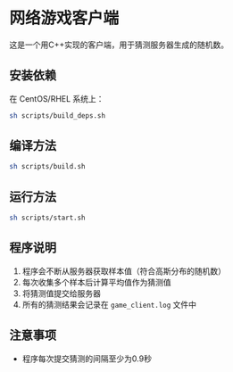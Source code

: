 # 网络游戏客户端

这是一个用C++实现的客户端，用于猜测服务器生成的随机数。

## 安装依赖

在 CentOS/RHEL 系统上：
```bash
sh scripts/build_deps.sh
```

## 编译方法

```bash
sh scripts/build.sh
```

## 运行方法

```bash
sh scripts/start.sh
```


## 程序说明

1. 程序会不断从服务器获取样本值（符合高斯分布的随机数）
2. 每次收集多个样本后计算平均值作为猜测值
3. 将猜测值提交给服务器
4. 所有的猜测结果会记录在 `game_client.log` 文件中

## 注意事项
- 程序每次提交猜测的间隔至少为0.9秒